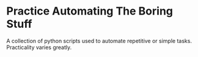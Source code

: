 # Practice Automating The Boring Stuff
 A collection of python scripts used to automate repetitive or simple tasks. Practicality varies greatly.
